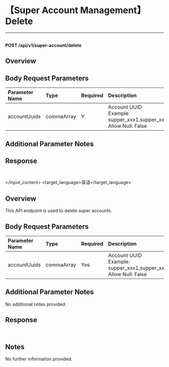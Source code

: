 # 【Super Account Management】Delete

---

<br />**POST /api/v1/super-account/delete**

## Overview




## Body Request Parameters

| Parameter Name        | Type     | Required   | Description              |
|:-------------------|:-------|:-----|:----------------|
| accountUuids | commaArray | Y | Account UUID<br>Example: supper_xxx1,supper_xxx2,supper_xxx3 <br>Allow Null: False <br> |

## Additional Parameter Notes







## Response
```shell
 
```




</input_content>
<target_language>英语</target_language>
</input>

## Overview

This API endpoint is used to delete super accounts.

## Body Request Parameters

| Parameter Name        | Type     | Required   | Description              |
|:-------------------|:-------|:-----|:----------------|
| accountUuids | commaArray | Yes | Account UUID<br>Example: supper_xxx1,supper_xxx2,supper_xxx3 <br>Allow Null: False <br> |

## Additional Parameter Notes

No additional notes provided.

## Response

```shell
 
```

## Notes

No further information provided.
